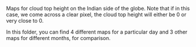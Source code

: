 Maps for cloud top height on the Indian side of the globe. Note that if in this case, we come across a clear pixel, the cloud top height will either be 0 or very close to 0.

In this folder, you can find 4 different maps for a particular day and 3 other maps for different months, for comparison.

